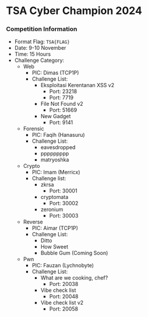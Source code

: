 # TSA Cyber Champion 2024

### Competition Information
- Format Flag: `TSA{FLAG}`
- Date: 9-10 November
- Time: 15 Hours
- Challenge Category:
  - Web
    - PIC: Dimas (TCP1P)
    - Challenge List:
      - Eksploitasi Kerentanan XSS v2
        - Port: 23218
        - Port: 7719
      - File Not Found v2
        - Port: 51669
      - New Gadget
        - Port: 9141
  - Forensic
    - PIC: Faqih (Hanasuru)
    - Challenge List:
      - eavesdropped
      - ppppppppp
      - matryoshka
  - Crypto
    - PIC: Imam (Merricx)
    - Challenge list:
      - zkrsa
        - Port: 30001
      - cryptomata
        - Port: 30002
      - zeronium
        - Port: 30003
  - Reverse
    - PIC: Aimar (TCP1P)
    - Challenge List:
      - Ditto
      - How Sweet
      - Bubble Gum (Coming Soon)
  - Pwn
    - PIC: Fauzan (Lychnobyte)
    - Challenge List:
      - What are we cooking, chef?
        - Port: 20038
      - Vibe check list
        - Port: 20048
      - Vibe check list v2
        - Port: 20058
